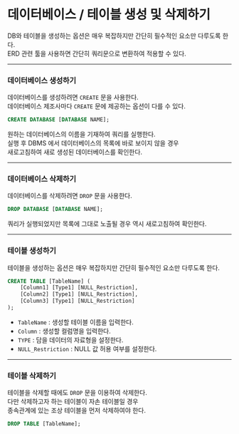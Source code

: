 # 데이터베이스 / 테이블 생성 및 삭제하기

DB와 테이블을 생성하는 옵션은 매우 복잡하지만 간단히 필수적인 요소만 다루도록 한다.  
ERD 관련 툴을 사용하면 간단히 쿼리문으로 변환하여 적용할 수 있다.

---

### 데이터베이스 생성하기

데이터베이스를 생성하려면 `CREATE` 문을 사용한다.  
데이터베이스 제조사마다 `CREATE` 문에 제공하는 옵션이 다를 수 있다.

```sql
CREATE DATABASE [DATABASE NAME];
```

원하는 데이터베이스의 이름을 기재하여 쿼리를 실행한다.  
실행 후 DBMS 에서 데이터베이스의 목록에 바로 보이지 않을 경우  
새로고침하여 새로 생성된 데이터베이스를 확인한다.

---

### 데이터베이스 삭제하기

데이터베이스를 삭제하려면 `DROP` 문을 사용한다.  

```sql
DROP DATABASE [DATABASE NAME];
```

쿼리가 실행되었지만 목록에 그대로 노출될 경우 역시 새로고침하여 확인한다.  

---

### 테이블 생성하기

테이블을 생성하는 옵션은 매우 복잡하지만 간단히 필수적인 요소만 다루도록 한다.  

```sql
CREATE TABLE [TableName] (
    [Column1] [Type1] [NULL_Restriction],
    [Column2] [Type1] [NULL_Restriction],
    [Column3] [Type1] [NULL_Restriction]
);
```
- `TableName` : 생성할 테이블 이름을 입력한다.
- `Column` : 생성할 컬럼명을 입력한다.
- `TYPE` : 담을 데이터의 자료형을 설정한다.
- `NULL_Restriction` : NULL 값 허용 여부를 설정한다.

---

### 테이블 삭제하기

테이블을 삭제할 때에도 `DROP` 문을 이용하여 삭제한다.  
다만 삭제하고자 하는 테이블이 자손 테이블일 경우  
종속관계에 있는 조상 테이블을 먼저 삭제하여야 한다.

```sql
DROP TABLE [TableName];
```